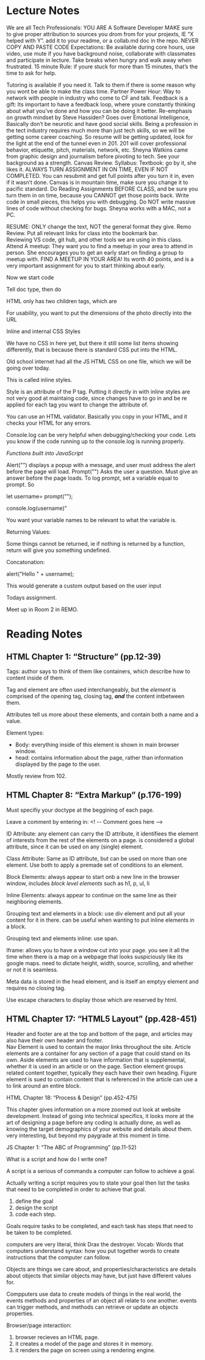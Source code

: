 # Lecture Notes
We are all Tech Professionals: YOU ARE A Software Developer
MAKE sure to give proper attribution to sources you drom from for your projexts, IE “X helped with Y”. add it to your readme, or a collab.md doc in the repo. 
NEVER COPY AND PASTE CODE
Expectations: Be available during core hours, use video, use mute if you have background noise, collaborate with classmates and participate in lecture. 
Take breaks when hungry and walk away when frustrated. 
15 minute Rule: if youre stuck for more than 15 minutes, that’s the time to ask for help. 

Tutoring is available if you need it. 
Talk to them if there is some reason why you wont be able to make the class time. 
Partner Power Hour: Way to network with people in industry who come to CF and talk. 
Feedback is a gift: Its important to have a feedback loop, where youre constantly thinking about what you’ve done and how you can be doing it better.
Re-emphasis on growth mindset by Steve Hassiden? 
Goes over Emotional Intelligence, Basically don’t be neurotic and have good social skills. 
Being a profession in the tect industry requires much more than just tech skills, so we will be getting some career coaching. So resume will be getting updated, look for the light at the end of the tunnel even in 201. 
201 will cover professional behavior, etiquette, pitch, materials, network, etc. 
Sheyna Watkins came from graphic design and journalism before pivoting to tech. See your background as a strength. 
Canvas Review. 
Syllabus: 
Textbook: go by it, she likes it. 
ALWAYS TURN ASSIGNMENT IN ON TIME, EVEN IF NOT COMPLETED. You can resubmit and get full points after you turn it in, even if it wasn’t done. 
Canvas is in mountain time, make sure you change it to pacific standard. 
Do Reading Assignments BEFORE CLASS, and be sure you turn them in on time, because you CANNOT get those points back. 
Write code in small pieces, this helps you with debugging. Do NOT write massive lines of code without checking for bugs. Sheyna works with a MAC, not a PC. 

RESUME: ONLY change the text, NOT the general format they give. 
Remo Review. 
Put all relevant links for class into the bookmark bar.  
Reviewing VS code, git hub, and other tools we are using in this class. 
Attend A meetup: They want you to find a meetup in your area to attend in person. She encourages you to get an early start on finding a group to meetup with. FIND A MEETUP IN YOUR AREA! Its worth 40 points, and is a very important assignment for you to start thinking about early. 


Now we start code

Tell doc type, then do <html> 

HTML only has two children tags, which are 
<head>
<body>


For usability, you want to put the dimensions of the photo directly into the URL

Inline and internal CSS Styles

We have no CSS in here yet, but there it still some list items showing differently, that is because there is standard CSS put into the HTML. 

Old school internet had all the JS HTML CSS on one file, which we will be going over today. 

This is called inline styles. 

Style is an attribute of the P tag. Putting it directly in with inline styles are not very good at maintaing code, since changes have to go in and be re applied for each tag you want to change the attribute of. 

You can use an HTML validator. Basically you copy in your HTML, and it checks your HTML for any errors. 

Console.log can be very helpful when debugging/checking your code. Lets you know if the code running up to the console.log is running properly. 

*Functions built into JavaScript*

Alert("") displays a popup with a message, and user must address the alert before the page will load. 
Prompt("") Asks the user a question. Must give an answer before the page loads. 
To log prompt, set a variable equal to prompt.
So

let username= prompt(""); 

console.log(username)"

You want your variable names to be relevant to what the variable is. 

Returning Values: 

Some things cannot be returned, ie if nothing is returned by a function, return will give you something undefined. 

Concatonation: 

alert("Hello " + username);

This would generate a custom output based on the user input

Todays assignment. 

Meet up in Room 2 in REMO. 

# Reading Notes 

## HTML Chapter 1: “Structure” (pp.12-39)

Tags: author says to think of them like containers, which describe how to content inside of them. 

Tag and element are often used interchangeably, but the *element* is comprised of the opening tag, closing tag, ***and*** the content intbetween them. 

Attributes tell us more about these elements, and contain both a name and a value. 

Element types: 
- Body: everything inside of this element is shown in main browser window. 
- head: contains information about the page, rather than information displayed by the page to the user. 

Mostly review from 102. 

## HTML Chapter 8: “Extra Markup” (p.176-199)

Must specifiy your doctype at the beggining of each page. 

Leave a comment by entering in: <! -- Comment goes here --> 

ID Attribute: any element can carry the ID attribute, it identifiees the element of interests from the rest of the elements on a page. is considered a global attribute, since it can be used on any (single) element. 

Class Attribute: Same as ID attribute, but can be used on more than one element. Use both to apply a premade set of conditions to an element. 

Block Elements: always appear to start onb a new line in the browser window, includes *block level elements* such as h1, p, ul, li

Inline Elements: always appear to continue on the same line as their neighboring elements. 

Grouping text and elements in a block: use div element and put all your content for it in there. can be useful when wanting to put inline elements in a block.

Grouping text and elements inline: use span. 

Iframe: allows you to have a window cut into your page. you see it all the time when there is a map on a webpage that looks suspiciously like its google maps. need to dictate height, width, source, scrolling, and whether or not it is seamless.

Meta data is stored in the head element, and is itself an emptyy element and requires no closing tag. 

Use escape characters to display those which are reserved by html. 

## HTML Chapter 17: “HTML5 Layout” (pp.428-451)

Header and footer are at the top and bottom of the page, and articles may also have their own header and footer.  
Nav Element is used to contain the major links throughout the site. 
Article elements are a container for any section of a page that could stand on its own. 
Aside elements are used to have information that is supplemental, whether it is used in an article or on the page. 
Section element groups related content together, typically they each have their own heading. 
Figure element is sued to contain content that is referenced in the article
can use a to link around an entire block. 

HTML Chapter 18: “Process & Design” (pp.452-475)

This chapter gives information on a more zoomed out look at website development. Instead of going into technical specifics, it looks more at the art of designing a page before any coding is actually done, as well as knowing the target demographics of your website and details about them. very interesting, but beyond my paygrade at this moment in time. 

JS Chapter 1: “The ABC of Programming” (pp.11-52)

What is a script and how do I write one? 

A script is a serious of commands a computer can follow to achieve a goal. 

Actually writing a script requires you to state your goal then list the tasks that need to be completed in order to achieve that goal. 
1. define the goal
2. design the script
3. code each step. 

Goals require tasks to be completed, and each task has steps that need to be taken to be completed. 

computers are very literal, think Drax the destroyer. 
Vocab: Words that computers understand
syntax: how you put together words to create instructions that the computer can follow. 

Objects are things we care about, and properties/characteristics are details about objects that similar objects may have, but just have different values for. 

Compputers use data to create models of things in the real world, the events methods and properties of an object all relate to one another. events can trigger methods, and methods can retrieve or update an objects properties. 

Browser/page interaction: 

1. browser recieves an HTML page.
2. it creates a model of the page and stores it in memory. 
3. it renders the page on screen using a rendering engine. 


